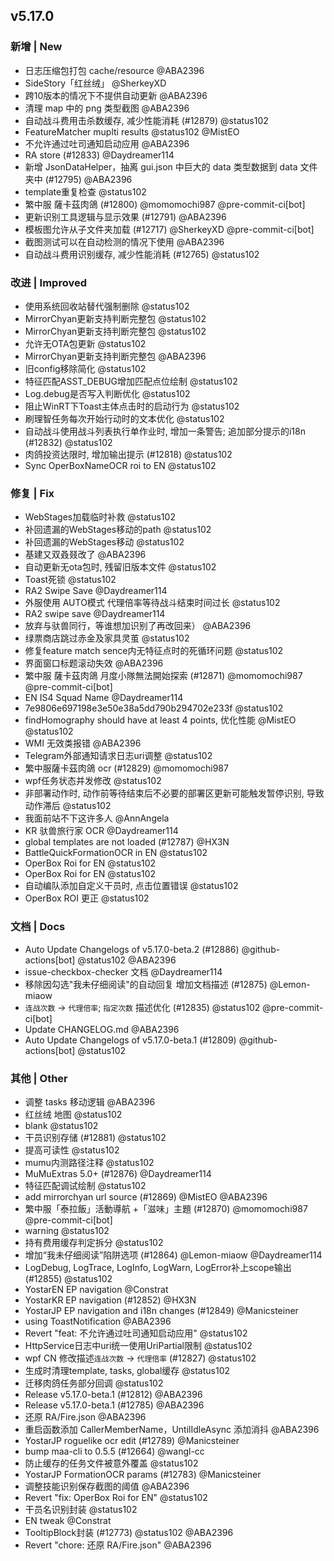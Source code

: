 ## v5.17.0

### 新增 | New

* 日志压缩包打包 cache/resource @ABA2396
* SideStory「红丝绒」 @SherkeyXD
* 跨10版本的情况下不提供自动更新 @ABA2396
* 清理 map 中的 png 类型截图 @ABA2396
* 自动战斗费用击杀数缓存, 减少性能消耗 (#12879) @status102
* FeatureMatcher muplti results @status102 @MistEO
* 不允许通过吐司通知启动应用 @ABA2396
* RA store (#12833) @Daydreamer114
* 新增 JsonDataHelper，抽离 gui.json 中巨大的 data 类型数据到 data 文件夹中 (#12795) @ABA2396
* template重复检查 @status102
* 繁中服 薩卡茲肉鴿 (#12800) @momomochi987 @pre-commit-ci[bot]
* 更新识别工具逻辑与显示效果 (#12791) @ABA2396
* 模板图允许从子文件夹加载 (#12717) @SherkeyXD @pre-commit-ci[bot]
* 截图测试可以在自动检测的情况下使用 @ABA2396
* 自动战斗费用识别缓存, 减少性能消耗 (#12765) @status102

### 改进 | Improved

* 使用系统回收站替代强制删除 @status102
* MirrorChyan更新支持判断完整包 @status102
* MirrorChyan更新支持判断完整包 @status102
* 允许无OTA包更新 @status102
* MirrorChyan更新支持判断完整包 @ABA2396
* 旧config移除简化 @status102
* 特征匹配ASST_DEBUG增加匹配点位绘制 @status102
* Log.debug是否写入判断优化 @status102
* 阻止WinRT下Toast主体点击时的启动行为 @status102
* 刷理智任务每次开始行动时的文本优化 @status102
* 自动战斗使用战斗列表执行单作业时, 增加一条警告; 追加部分提示的i18n (#12832) @status102
* 肉鸽投资达限时, 增加输出提示 (#12818) @status102
* Sync OperBoxNameOCR roi to EN @status102

### 修复 | Fix

* WebStages加载临时补救 @status102
* 补回遗漏的WebStages移动的path @status102
* 补回遗漏的WebStages移动 @status102
* 基建又双叒叕改了 @ABA2396
* 自动更新无ota包时, 残留旧版本文件 @status102
* Toast死锁 @status102
* RA2 Swipe Save @Daydreamer114
* 外服使用 AUTO模式 代理倍率等待战斗结束时间过长 @status102
* RA2 swipe save @Daydreamer114
* 放弃与驮兽同行，等谁想加识别了再改回来） @ABA2396
* 绿票商店跳过赤金及家具灵茧 @status102
* 修复feature match sence内无特征点时的死循环问题 @status102
* 界面窗口标题滚动失效 @ABA2396
* 繁中服 薩卡茲肉鴿 月度小隊無法開始探索 (#12871) @momomochi987 @pre-commit-ci[bot]
* EN IS4 Squad Name @Daydreamer114
* 7e9806e697198e3e50e38a5dd790b294702e233f @status102
* findHomography should have at least 4 points, 优化性能 @MistEO @status102
* WMI 无效类报错 @ABA2396
* Telegram外部通知请求日志uri调整 @status102
* 繁中服薩卡茲肉鴿 ocr (#12829) @momomochi987
* wpf任务状态并发修改 @status102
* 非部署动作时, 动作前等待结束后不必要的部署区更新可能触发暂停识别, 导致动作滞后 @status102
* 我面前站不下这许多人 @AnnAngela
* KR 驮兽旅行家 OCR @Daydreamer114
* global templates are not loaded (#12787) @HX3N
* BattleQuickFormationOCR in EN @status102
* OperBox Roi for EN @status102
* OperBox Roi for EN @status102
* 自动编队添加自定义干员时, 点击位置错误 @status102
* OperBox ROI 更正 @status102

### 文档 | Docs

* Auto Update Changelogs of v5.17.0-beta.2 (#12886) @github-actions[bot] @status102 @ABA2396
* issue-checkbox-checker 文档 @Daydreamer114
* 移除因勾选"我未仔细阅读"的自动回复 增加文档描述 (#12875) @Lemon-miaow
* `连战次数` -> `代理倍率`; `指定次数` 描述优化 (#12835) @status102 @pre-commit-ci[bot]
* Update CHANGELOG.md @ABA2396
* Auto Update Changelogs of v5.17.0-beta.1 (#12809) @github-actions[bot] @status102

### 其他 | Other

* 调整 tasks 移动逻辑 @ABA2396
* 红丝绒 地图 @status102
* blank @status102
* 干员识别存储 (#12881) @status102
* 提高可读性 @status102
* mumu内测路径注释 @status102
* MuMuExtras 5.0+ (#12876) @Daydreamer114
* 特征匹配调试绘制 @status102
* add mirrorchyan url source (#12869) @MistEO @ABA2396
* 繁中服「泰拉飯」活動導航 +「滋味」主題 (#12870) @momomochi987 @pre-commit-ci[bot]
* warning @status102
* 持有费用缓存判定拆分 @status102
* 增加“我未仔细阅读”陷阱选项 (#12864) @Lemon-miaow @Daydreamer114
* LogDebug, LogTrace, LogInfo, LogWarn, LogError补上scope输出 (#12855) @status102
* YostarEN EP navigation @Constrat
* YostarKR EP navigation (#12852) @HX3N
* YostarJP EP navigation and i18n changes (#12849) @Manicsteiner
* using ToastNotification @ABA2396
* Revert "feat: 不允许通过吐司通知启动应用" @status102
* HttpService日志中uri统一使用UriPartial限制 @status102
* wpf CN 修改描述`连战次数` -> `代理倍率` (#12827) @status102
* 生成时清理template, tasks, global缓存 @status102
* 迁移肉鸽任务部分回调 @status102
* Release v5.17.0-beta.1 (#12812) @ABA2396
* Release v5.17.0-beta.1 (#12785) @ABA2396
* 还原 RA/Fire.json @ABA2396
* 重启函数添加 CallerMemberName，UntilIdleAsync 添加消抖 @ABA2396
* YostarJP roguelike ocr edit (#12789) @Manicsteiner
* bump maa-cli to 0.5.5 (#12664) @wangl-cc
* 防止缓存的任务文件被意外覆盖 @status102
* YostarJP FormationOCR params (#12783) @Manicsteiner
* 调整技能识别保存截图的阈值 @ABA2396
* Revert "fix: OperBox Roi for EN" @status102
* 干员名识别封装 @status102
* EN tweak @Constrat
* TooltipBlock封装 (#12773) @status102 @ABA2396
* Revert "chore: 还原 RA/Fire.json" @ABA2396
